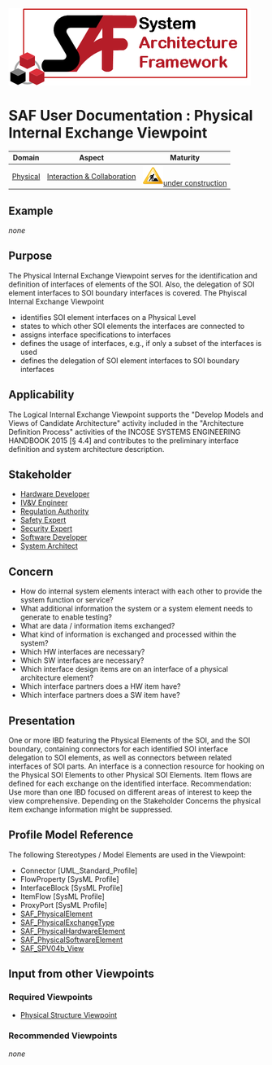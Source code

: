 ![System Architecture Framework](../diagrams/Logo_SAF.png)
# SAF User Documentation : Physical Internal Exchange Viewpoint
|**Domain**|**Aspect**|**Maturity**|
| --- | --- | --- |
|[Physical](../domains.md#Domain-Physical)|[Interaction & Collaboration](../aspects.md#Aspect-Interaction-&-Collaboration)|![Under Construction](../diagrams/Under_construction_icon-yellow.svg )[under construction](../using-saf/maturity.md#under-construction)|
## Example
*none*
## Purpose
The Physical Internal Exchange Viewpoint serves for the identification and definition of interfaces of elements of the SOI. Also, the delegation of SOI element interfaces to SOI boundary interfaces is covered.
The Phyiscal Internal Exchange Viewpoint
* identifies SOI element interfaces on a Physical Level
* states to which other SOI elements the interfaces are connected to
* assigns interface specifications to interfaces
* defines the usage of interfaces, e.g., if only a subset of the interfaces is used 
* defines the delegation of SOI element interfaces to SOI boundary interfaces
## Applicability
The Logical Internal Exchange Viewpoint supports the "Develop Models and Views of Candidate Architecture" activity included in the "Architecture Definition Process" activities of the INCOSE SYSTEMS ENGINEERING HANDBOOK 2015 [§ 4.4] and contributes to the preliminary interface definition and system architecture description.
## Stakeholder
* [Hardware Developer](../stakeholders.md#Hardware-Developer)
* [IV&V Engineer](../stakeholders.md#IV&V-Engineer)
* [Regulation Authority](../stakeholders.md#Regulation-Authority)
* [Safety Expert](../stakeholders.md#Safety-Expert)
* [Security Expert](../stakeholders.md#Security-Expert)
* [Software Developer](../stakeholders.md#Software-Developer)
* [System Architect](../stakeholders.md#System-Architect)
## Concern
* How do internal system elements interact with each other to provide the system function or service?
* What additional information the system or a system element needs to generate to enable testing?
* What are data / information items exchanged?
* What kind of information is exchanged and processed within the system?
* Which HW interfaces are necessary?
* Which SW interfaces are necessary?
* Which interface design items are on an interface of a physical architecture element?
* Which interface partners does a HW item have?
* Which interface partners does a SW item have?
## Presentation
One or more IBD featuring the Physical Elements of the SOI, and the SOI boundary, containing connectors for each identified SOI interface delegation to SOI elements, as well as connectors between related interfaces of SOI parts. An interface is a connection resource for hooking on the Physical SOI Elements to other Physical SOI Elements. Item flows are defined for each exchange on the identified interface.  Recommendation: Use more than one IBD focused on different areas of interest to keep the view comprehensive. Depending on the Stakeholder Concerns the physical item exchange information might be suppressed.

## Profile Model Reference
The following Stereotypes / Model Elements are used in the Viewpoint:
* Connector [UML_Standard_Profile]
* FlowProperty [SysML Profile]
* InterfaceBlock [SysML Profile]
* ItemFlow [SysML Profile]
* ProxyPort [SysML Profile]
* [SAF_PhysicalElement](../stereotypes.md#SAF_PhysicalElement)
* [SAF_PhysicalExchangeType](../stereotypes.md#SAF_PhysicalExchangeType)
* [SAF_PhysicalHardwareElement](../stereotypes.md#SAF_PhysicalHardwareElement)
* [SAF_PhysicalSoftwareElement](../stereotypes.md#SAF_PhysicalSoftwareElement)
* [SAF_SPV04b_View](../stereotypes.md#SAF_SPV04b_View)
## Input from other Viewpoints
### Required Viewpoints
* [Physical Structure Viewpoint](Physical-Structure-Viewpoint.md)
### Recommended Viewpoints
*none*
